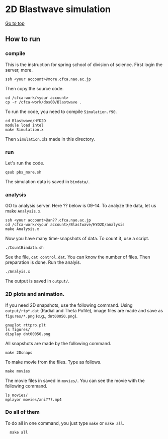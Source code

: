 # 2D Blastwave simulation

[Go to top](../README.md)  

## How to run

### compile 
This is the instruction for spring school of division of science. First login the server, more.

    ssh <your account>@more.cfca.nao.ac.jp
    
Then copy the source code.

    cd /cfca-work/<your account>
    cp -r /cfca-work/dos00/Blastwave .
To run the code, you need to compile `Simulation.f90`.
    
    cd Blastwave/HYD2D
    module load intel
    make Simulation.x
    
Then `Simulation.x`is made in this directory.

### run
Let's run the code.
    
    qsub pbs_more.sh
    
The simulation data is saved in `bindata/`.

### analysis
GO to analysis server. Here ?? below is 09-14. To analyze the data, let us make `Analysis.x`.
    
    ssh <your account>@an??.cfca.nao.ac.jp
    cd /cfca-work/<your account>/Blastwave/HYD2D/analysis
    make Analysis.x
    
Now you have many time-snapshots of data. To count it, use a script.
    
    ./CountBindata.sh
   
See the file, `cat control.dat`. You can know the number of files.
Then preparation is done. Run the analyis.
    
    ./Analyis.x
    
The output is saved in `output/`.
### 2D plots and animation.

If you need 2D snapshots, use the following command. Using `output/rtp*.dat` (Radial and Theta Pofile), image files are made and save as `figures/*.png` (e.g., `dnt00050.png`).
    
    gnuplot rttpro.plt
    ls figures/
    display dnt00050.png
    
All snapshots are made by the following command. 
    
    make 2Dsnaps
   
To make movie from the files. Type as follows.

    make movies
   
The movie files in saved in `movies/`. You can see the movie with the following command.

    ls movies/
    mplayor movies/ani???.mp4
    
### Do all of them
To do all in one command, you just type `make` or `make all`.
   
      make all
      
